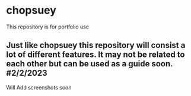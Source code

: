 # chopsuey

This repository is for portfolio use

Just like chopsuey this repository will consist a lot of different features.
It may not be related to each other but can be used as a guide soon. #2/2/2023
--------------------------------

Will Add screenshots soon
